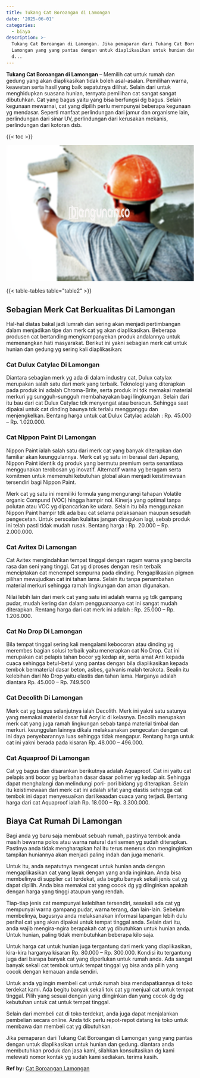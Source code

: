 ```yaml
---
title: Tukang Cat Boroangan di Lamongan
date: '2025-06-01'
categories:
  - biaya
description: >-
  Tukang Cat Boroangan di Lamongan. Jika pemaparan dari Tukang Cat Boroangan di
  Lamongan yang yang pantas dengan untuk diaplikasikan untuk hunian dan gedung.
  d...
---
```


**Tukang Cat Boroangan di Lamongan** – Memilih cat untuk rumah dan gedung yang akan diaplikasikan tidak boleh asal-asalan. Pemilihan warna, keawetan serta hasil yang baik sepatutnya dilihat. Selain dari untuk menghidupkan suasana hunian, ternyata pemilihan cat sangat sangat dibutuhkan. Cat yang bagus yaitu yang bisa berfungsi dg bagus. Selain kegunaan mewarnai, cat yang dipilih perlu mempunyai beberapa kegunaan yg mendasar. Seperti manfaat perlindungan dari jamur dan organisme lain, perlindungan dari sinar UV, perlindungan dari kerusakan mekanis, perlindungan dari kotoran dsb.

{{< toc >}}

![Tukang Cat Boroangan di Lamongan](/images/jasa-cat-murah23.png)

{{< table-tables table="table2" >}}

## Sebagian Merk Cat Berkualitas Di Lamongan

Hal-hal diatas bakal jadi lumrah dan sering akan menjadi pertimbangan dalam menjadikan tipe dan merk cat yg akan diaplikasikan. Beberapa produsen cat bertanding mengkampanyekan produk andalannya untuk memenangkan hati masyarakat. Berikut ini yakni sebagian merk cat untuk hunian dan gedung yg sering kali diaplikasikan:

### Cat Dulux Catylac Di Lamongan

Diantara sebagian merk yg ada di dalam industry cat, Dulux catylax merupakan salah satu dari merk yang terbaik. Teknologi yang diterapkan pada produk ini adalah Chroma-Brite, serta produk ini tdk memakai material merkuri yg sungguh-sungguh membahayakan bagi lingkungan. Selain dari itu bau dari cat Dulux Catylac tdk menyengat atau beracun. Sehingga saat dipakai untuk cat dinding baunya tdk terlalu mengganggu dan menjengkelkan. Bentang harga untuk cat Dulux Catylac adalah : Rp. 45.000 – Rp. 1.020.000.

### Cat Nippon Paint Di Lamongan

Nippon Paint ialah salah satu dari merk cat yang banyak diterapkan dan familiar akan keunggulannya. Merk cat yg satu ini berasal dari Jepang, Nippon Paint identik dg produk yang bermutu premium serta senantiasa menggunakan terobosan yg inovatif. Alternatif warna yg beragam serta komitmen untuk memenuhi kebutuhan global akan menjadi keistimewaan tersendiri bagi Nippon Paint.

Merk cat yg satu ini memiliki formula yang mengurangi tahapan Volatile organic Compund (VOC) hingga hampir nol. Kinerja yang optimal tanpa polutan atau VOC yg dipancarkan ke udara. Selain itu bila menggunakan Nippon Paint hampir tdk ada bau cat selama pelaksanaan maupun sesudah pengecetan. Untuk persoalan kulaitas jangan diragukan lagi, sebab produk ini telah pasti tidak mudah rusak. Bentang harga : Rp. 20.000 – Rp. 2.000.000.

### Cat Avitex Di Lamongan

Cat Avitex mengindahkan tempat tinggal dengan ragam warna yang bercita rasa dan seni yang tinggi. Cat yg diproses dengan resin terbaik menciptakan cat menempel sempurna pada dinding. Pengaplikasian pigmen pilihan mewujudkan cat ini tahan lama. Selain itu tanpa penambahan material merkuri sehingga ramah lingkungan dan aman digunakan.

Nilai lebih lain dari merk cat yang satu ini adalah warna yg tdk gampang pudar, mudah kering dan dalam pengguanaanya cat ini sangat mudah diterapkan. Rentang harga dari cat merk ini adalah : Rp. 25.000 – Rp. 1.206.000.

### Cat No Drop Di Lamongan

Bila tempat tinggal sering kali mengalami kebocoran atau dinding yg merembes bagian solusi terbaik yaitu menerapkan cat No Drop. Cat ini merupakan cat pelapis tahan bocor yg kedap air, serta amat Anti kepada cuaca sehingga betul-betul yang pantas dengan bila diaplikasikan kepada tembok bermaterial dasar beton, asbes, galvanis malah terakota. Sealin itu kelebihan dari No Drop yaitu elastis dan tahan lama. Harganya adalah diantara Rp. 45.000 – Rp. 749.500

### Cat Decolith Di Lamongan

Merk cat yg bagus selanjutnya ialah Decolith. Merk ini yakni satu satunya yang memakai material dasar full Acrylic di kelasnya. Decolih merupakan merk cat yang juga ramah lingkungan sebab tanpa material timbal dan merkuri. keunggulan lainnya dikala melaksanakan pengecatan dengan cat ini daya penyebarannya luas sehingga tidak mengapur. Rentang harga untuk cat ini yakni berada pada kisaran Rp. 48.000 – 496.000.

### Cat Aquaproof Di Lamongan

Cat yg bagus dan disarankan berikutnya adalah Aquaproof. Cat ini yaitu cat pelapis anti bocor yg berbahan dasar dasar polimer yg kedap air. Sehingga dapat menghalangi dan melindungi pori- pori bidang yg diterapkan. Selain itu keistimewaan dari merk cat ini adalah sifat yang elastis sehingga cat tembok ini dapat menyesuaikan dari keaadan cuaca yang terjadi. Bentang harga dari cat Aquaproof ialah Rp. 18.000 – Rp. 3.300.000.

## Biaya Cat Rumah Di Lamongan

Bagi anda yg baru saja membuat sebuah rumah, pastinya tembok anda masih bewarna polos atau warna natural dari semen yg sudah diterapkan. Pastinya anda tidak mengharapkan hal itu terus menerus dan menginginkan tampilan huniannya akan menjadi paling indah dan juga menarik.

Untuk itu, anda sepatutnya mengecat untuk hunian anda dengan mengaplikasikan cat yang layak dengan yang anda inginkan. Anda bisa membelinya di supplier cat terdekat, ada begitu banyak sekali jenis cat yg dapat dipilih. Anda bisa memakai cat yang cocok dg yg diinginkan apakah dengan harga yang tinggi ataupun yang rendah.

Tiap-tiap jenis cat mempunyai kelebihan tersendiri, sesekali ada cat yg mempunyai warna gampang pudar, warna terang, dan lain-lain. Sebelum membelinya, bagusnya anda melaksanakan informasi lapangan lebih dulu perihal cat yang akan dipakai untuk tempat tinggal anda. Selain dari itu, anda wajib mengira-ngira berapakah cat yg dibutuhkan untuk hunian anda. Untuk hunian, paling tidak membutuhkan beberapa kilo saja.

Untuk harga cat untuk hunian juga tergantung dari merk yang diaplikasikan, kira-kira harganya kisaran Rp. 80.000 – Rp. 300.000. Kondisi itu tergantung juga dari barapa banyak cat yang diperlukan untuk rumah anda. Ada sangat banyak sekali cat tembok untuk tempat tinggal yg bisa anda pilih yang cocok dengan kemauan anda sendiri.

Untuk anda yg ingin membeli cat untuk rumah bisa mendapatkannya di toko terdekat kami. Ada begitu banyak sekali tok cat yg menjual cat untuk tempat tinggal. Pilih yang sesuai dengan yang diinginkan dan yang cocok dg dg kebutuhan untuk cat untuk tempat tinggal.

Selain dari membeli cat di toko terdekat, anda juga dapat menjalankan pembelian secara online. Anda tdk perlu repot-repot datang ke toko untuk membawa dan membeli cat yg dibutuhkan.

Jika pemaparan dari Tukang Cat Boroangan di Lamongan yang yang pantas dengan untuk diaplikasikan untuk hunian dan gedung. diantara anda membutuhkan produk dan jasa kami, silahkan konsultasikan dg kami melewati nomor kontak yg sudah kami sediakan. terima kasih.

**Ref by:** [Cat Boroangan Lamongan](https://id.wikipedia.org/wiki/Cat)
